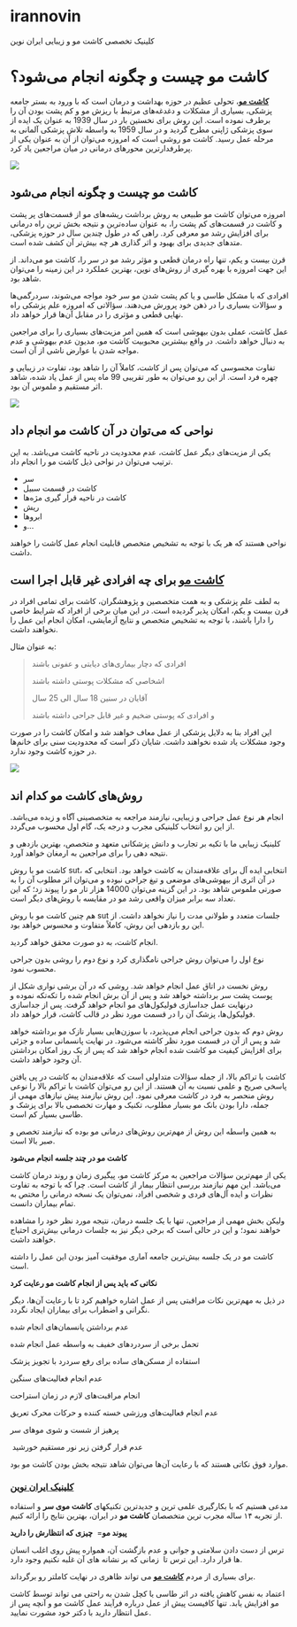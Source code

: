 # irannovin
کلینیک تخصصی کاشت مو و زیبایی ایران نوین

<h1>کاشت مو چیست و چگونه انجام می&zwnj;شود؟</h1>
<p>
<a href="http://www.irannovinclinic.com/beauty-services/planting-and-planting-eyebrows/planting-hair/">
<strong>کاشت مو</strong></a>، تحولی عظیم در حوزه بهداشت و درمان است که با ورود به بستر جامعه پزشکی، 
بسیاری از مشکلات و دغدغه&zwnj;های مرتبط با ریزش مو و کم پشت بودن آن را برطرف نموده 
است. این روش برای نخستین بار در سال 1939 به عنوان یک ایده از سوی پزشکی ژاپنی مطرح 
گردید و در سال 1959 به واسطه تلاش پزشکی آلمانی به مرحله عمل رسید. کاشت مو روشی است 
که امروزه می&zwnj;توان از آن به عنوان یکی از پرطرفدارترین محورهای درمانی در میان 
مراجعین یاد کرد.</p>
<p><img src="https://cdn.mashreghnews.ir/d/2018/05/29/0/2259896.jpeg" /></p>
<h2><strong>کاشت مو چیست و چگونه انجام می&zwnj;شود</strong></h2>
<p>امروزه می&zwnj;توان کاشت مو طبیعی به روش برداشت ریشه&zwnj;های مو از قسمت&zwnj;های 
پر پشت و کاشت در قسمت&zwnj;های کم پشت را، به عنوان ساده&zwnj;ترین و نتیجه بخش ترین 
راه درمانی برای افزایش رشد مو معرفی کرد. راهی که در طول چندین سال در حوزه پزشکی، 
متدهای جدیدی برای بهبود و اثر گذاری هر چه بیش&zwnj;تر آن کشف شده است.</p>
<p>قرن بیست و یکم، تنها راه درمان قطعی و مؤثر رشد مو در سر را، کاشت مو می&zwnj;داند. 
از این جهت امروزه با بهره گیری از روش&zwnj;های نوین، بهترین عملکرد در این زمینه 
را می&zwnj;توان شاهد بود.</p>
<p>افرادی که با مشکل طاسی و یا کم پشت شدن مو سر خود مواجه می&zwnj;شوند، سردرگمی&zwnj;ها 
و سؤالات بسیاری را در ذهن خود پرورش می&zwnj;دهند. سؤالاتی که امروزه علم پزشکی راه 
نهایی قطعی و مؤثری را در مقابل آن&zwnj;ها قرار خواهد داد.</p>
<p>عمل کاشت، عملی بدون بیهوشی است که همین امر مزیت&zwnj;های بسیاری را برای مراجعین 
به دنبال خواهد داشت. در واقع بیشترین محبوبیت کاشت مو، مدیون عدم بیهوشی و عدم مواجه 
شدن با عوارض ناشی از آن است.</p>
<p>تفاوت محسوسی که می&zwnj;توان پس از کاشت، کاملاً آن را شاهد بود، تفاوت در زیبایی 
و چهره فرد است. از این رو می&zwnj;توان به طور تقریبی 99 ماه پس از عمل یاد شده، شاهد 
اثر مستقیم و ملموس آن بود.</p>
<p><img src="https://cdn.mashreghnews.ir/d/2018/05/29/0/2259897.jpeg" /></p>
<h2><strong>نواحی که می&zwnj;توان در آن کاشت مو انجام داد</strong></h2>
<p>یکی از مزیت&zwnj;های دیگر عمل کاشت، عدم محدودیت در ناحیه کاشت می&zwnj;باشد. به 
این ترتیب می&zwnj;توان در نواحی ذیل کاشت مو را انجام داد.</p>
<ul>
	<li>سر</li>
	<li>کاشت در قسمت سبیل</li>
	<li>کاشت در ناحیه قرار گیری مژه&zwnj;ها</li>
	<li>ریش</li>
	<li>ابروها</li>
	<li>و...</li>
</ul>
<p>نواحی هستند که هر یک با توجه به تشخیص متخصص قابلیت انجام عمل کاشت را خواهند داشت.</p>
<h2><strong>
<a href="http://www.irannovinclinic.com/beauty-services/planting-and-planting-eyebrows/planting-hair/">
کاشت مو</a> برای چه افرادی غیر قابل اجرا است</strong></h2>
<p>به لطف علم پزشکی و به همت متخصصین و پژوهشگران، کاشت برای تمامی افراد در قرن بیست 
و یکم، امکان پذیر گردیده است. در این میان برخی از افراد که شرایط خاصی را دارا باشند، 
با توجه به تشخیص متخصص و نتایج آزمایشی، امکان انجام این عمل را نخواهند داشت.</p>
<p>به عنوان مثال:</p>
<blockquote>
	<p>افرادی که دچار بیماری&zwnj;های دیابتی و عفونی باشند</p>
	<p>اشخاصی که مشکلات پوستی داشته باشند</p>
	<p>آقایان در سنین 18 سال الی 25 سال</p>
	<p>و افرادی که پوستی ضخیم و غیر قابل جراحی داشته باشند</p>
</blockquote>
<p>این افراد بنا به دلایل پزشکی از عمل معاف خواهند شد و امکان کاشت را در صورت وجود 
مشکلات یاد شده نخواهند داشت. شایان ذکر است که محدودیت سنی برای خانم&zwnj;ها در حوزه 
کاشت وجود ندارد.</p>
<p><img src="https://cdn.mashreghnews.ir/d/2018/05/29/0/2259898.jpeg" /></p>
<h2><strong>روش&zwnj;های کاشت مو کدام اند</strong></h2>
<p>انجام هر نوع عمل جراحی و زیبایی، نیازمند مراجعه به متخصصینی آگاه و زبده می&zwnj;باشد. 
از این رو انتخاب کلینیکی مجرب و درجه یک، گام اول محسوب می&zwnj;گردد.</p>
<p>کلینیک زیبایی ما با تکیه بر تجارب و دانش پزشکانی متعهد و متخصص، بهترین بازدهی 
و نتیجه دهی را برای مراجعین به ارمغان خواهد آورد.</p>
<p>کاشت مو با روش&nbsp;sut، انتخابی ایده آل برای علاقه&zwnj;مندان به کاشت خواهد 
بود. انتخابی که در آن اثری از بیهوشی&zwnj;های موضعی و تیغ جراحی نبوده و می&zwnj;توان 
اثر مطلوب آن را به صورتی ملموس شاهد بود. در این گزینه می&zwnj;توان 14000 هزار تار 
مو را پیوند زد؛ که این تعداد سه برابر میزان واقعی رشد مو در مقایسه با روش&zwnj;های 
دیگر است.</p>
<p>هم چنین کاشت مو با روش&nbsp;sut&nbsp;جلسات متعدد و طولانی مدت را نیاز نخواهد 
داشت. از این رو بازدهی این روش، کاملاً متفاوت و محسوس خواهد بود.</p>
<p>انجام کاشت، به دو صورت محقق خواهد گردید.</p>
<p>نوع اول را می&zwnj;توان روش جراحی نامگذاری کرد و نوع دوم را روشی بدون جراحی محسوب 
نمود.</p>
<p>روش نخست در اتاق عمل انجام خواهد شد. روشی که در آن برشی نواری شکل از پوست پشت 
سر برداشته خواهد شد و پس از آن برش انجام شده را تکه&zwnj;تکه نموده و درنهایت عمل 
جداسازی فولیکول&zwnj;های مو انجام خواهد گرفت. پس از جداسازی فولیکول&zwnj;ها، پزشک 
آن را در قسمت مورد نظر در قالب کاشت، قرار خواهد داد.</p>
<p>روش دوم که بدون جراحی انجام می&zwnj;پذیرد، با سوزن&zwnj;هایی بسیار نازک مو برداشته 
خواهد شد و پس&zwnj; از آن در قسمت مورد نظر کاشته می&zwnj;شود. در نهایت پانسمانی 
ساده و جزئی برای افزایش کیفیت مو کاشت شده انجام خواهد شد که پس از یک روز امکان برداشتن 
آن وجود خواهد داشت.</p>
<p>کاشت با تراکم بالا، از جمله سؤالات متداولی است که علاقه&zwnj;مندان به کاشت در 
پی یافتن پاسخی صریح و علمی نسبت به آن هستند. از این رو می&zwnj;توان کاشت با تراکم 
بالا را نوعی روش منحصر به فرد در کاشت معرفی نمود. این روش نیازمند پیش نیازهای مهمی 
از جمله، دارا بودن بانک مو بسیار مطلوب، تکنیک و مهارت تخصصی بالا برای پزشک و طاسی 
بسیار کم است.</p>
<p>به همین واسطه این روش از مهم&zwnj;ترین روش&zwnj;های درمانی مو بوده که نیازمند 
تخصص و صبر بالا است.</p>
<p><strong>کاشت مو در چند جلسه انجام می&zwnj;شود</strong></p>
<p>یکی از مهم&zwnj;ترین سؤالات مراجعین به مرکز کاشت مو، پیگیری زمان و روند درمان 
کاشت می&zwnj;باشد. این مهم نیازمند بررسی انتظار بیمار از کاشت است. چرا که با توجه 
به تفاوت نظرات و ایده آل&zwnj;های فردی و شخصی افراد، نمی&zwnj;توان یک نسخه درمانی 
را مختص به تمام بیماران دانست.</p>
<p>ولیکن بخش مهمی از مراجعین، تنها با یک جلسه درمان، نتیجه مورد نظر خود را مشاهده 
خواهند نمود؛ و این در حالی است که برخی دیگر نیز به جلسات درمانی بیش&zwnj;تری احتیاج 
خواهند داشت.</p>
<p>کاشت مو در یک جلسه بیش&zwnj;ترین جامعه آماری موفقیت آمیز بودن این عمل را داشته 
است.</p>
<p><strong>نکاتی که باید پس از انجام کاشت مو رعایت کرد</strong></p>
<p>در ذیل به مهم&zwnj;ترین نکات مراقبتی پس از عمل اشاره خواهیم کرد تا با رعایت آن&zwnj;ها، 
دیگر نگرانی و اضطراب برای بیماران ایجاد نگردد.</p>
<p>عدم برداشتن پانسمان&zwnj;های انجام شده</p>
<p>تحمل برخی از سردردهای خفیف به واسطه عمل انجام شده</p>
<p>استفاده از مسکن&zwnj;های ساده برای رفع سردرد با تجویز پزشک</p>
<p>عدم انجام فعالیت&zwnj;های سنگین</p>
<p>انجام مراقبت&zwnj;های لازم در زمان استراحت</p>
<p>عدم انجام فعالیت&zwnj;های ورزشی خسته کننده و حرکات محرک تعریق</p>
<p>پرهیز از شست و شوی موهای سر</p>
<p>&nbsp;عدم قرار گرفتن زیر نور مستقیم خورشید</p>
<p>موارد فوق نکاتی هستند که با رعایت آن&zwnj;ها می&zwnj;توان شاهد نتیجه بخش بودن 
کاشت مو بود.</p>
<h3><a href="http://www.irannovinclinic.com">کلینیک ایران نوین</a></h3>
<p>مدعی هستیم که با بکارگیری علمی ترین و جدیدترین تکنیکهای&nbsp;<strong>کاشت موی 
سر</strong>&nbsp;و استفاده از تجربه ۱۴ ساله مجرب ترین متخصصان&nbsp;<strong>کاشت 
مو</strong>&nbsp;در ایران، بهترین نتایج را ارائه کنیم.</p>
<p><strong>پیوند مو</strong>=&nbsp;&nbsp;<strong>چیزی که انتظارش را دارید</strong></p>
<p>ترس از دست دادن سلامتی و جوانی و عدم بازگشت آن، همواره پیش روی اغلب انسان ها 
قرار دارد. این ترس تا &nbsp;زمانی که بر نشانه های آن غلبه نکنیم وجود دارد.</p>
<p>برای بسیاری از مردم&nbsp;<strong><a href="http://www.irannovinclinic.com/beauty-services/planting-and-planting-eyebrows/planting-hair/">کاشت مو</a></strong>&nbsp;می تواند ظاهری در نهایت 
کاملتر رو برگرداند.</p>
<p>اعتماد به نفس کاهش یافته در اثر طاسی یا کچل شدن به راحتی می تواند توسط&nbsp;کاشت 
مو&nbsp;افزایش یابد. تنها کافیست پیش از عمل درباره فرآيند عمل&nbsp;کاشت مو&nbsp;و 
آنچه پس از عمل انتظار دارید با دکتر خود مشورت نمایید.</p>

